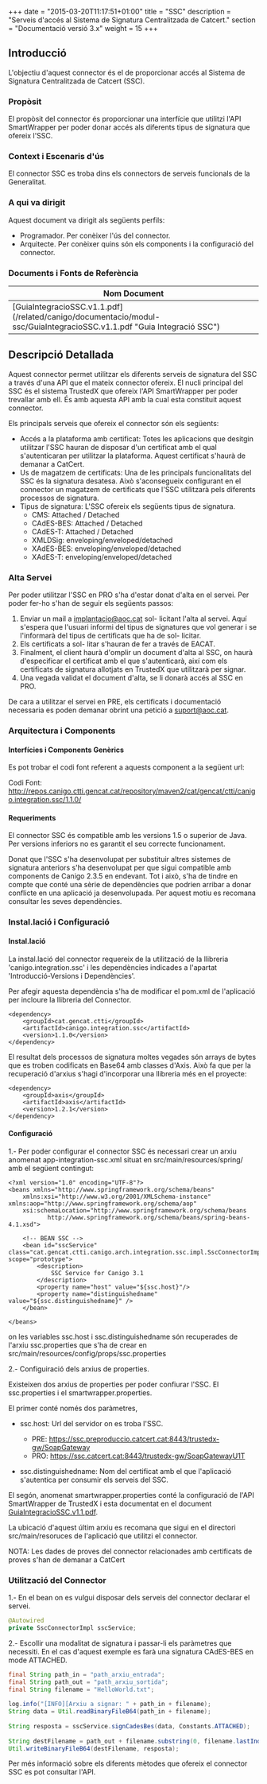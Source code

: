 +++
date        = "2015-03-20T11:17:51+01:00"
title       = "SSC"
description = "Serveis d'accés al Sistema de Signatura Centralitzada de Catcert."
section     = "Documentació versió 3.x"
weight      = 15
+++

## Introducció

L'objectiu d'aquest connector és el de proporcionar accés al Sistema de Signatura Centralitzada de Catcert (SSC).

### Propòsit

El propòsit del connector és proporcionar una interfície que utilitzi l'API SmartWrapper per poder donar accés als diferents tipus de signatura que ofereix l'SSC.

### Context i Escenaris d'ús

El connector SSC es troba dins els connectors de serveis funcionals de la Generalitat.

### A qui va dirigit

Aquest document va dirigit als següents perfils:

* Programador. Per conèixer l'ús del connector.
* Arquitecte. Per conèixer quins són els components i la configuració del connector.

### Documents i Fonts de Referència

| Nom Document
| ------------
| [GuiaIntegracioSSC.v1.1.pdf] (/related/canigo/documentacio/modul-ssc/GuiaIntegracioSSC.v1.1.pdf "Guia Integració SSC")

## Descripció Detallada

Aquest connector permet utilitzar els diferents serveis de signatura del SSC a través d'una API que el mateix connector ofereix. El nucli principal del SSC és el sistema TrustedX que ofereix l'API SmartWrapper per poder trevallar amb ell. És amb aquesta API amb la cual esta constituit aquest connector.

Els principals serveis que ofereix el connector són els següents:

* Accés a la plataforma amb certificat: Totes les aplicacions que desitgin utilitzar l'SSC hauran de disposar d'un certificat amb el qual s'autenticaran per utilitzar la plataforma. Aquest certificat s'haurà de demanar a CatCert.
* Us de magatzem de certificats: Una de les principals funcionalitats del SSC és la signatura desatesa. Això s'aconsegueix configurant en el connector un magatzem de certificats que l'SSC utilitzarà pels diferents processos de signatura.
* Tipus de signatura: L'SSC ofereix els següents tipus de signatura.
    * CMS: Attached / Detached
    * CAdES-BES: Attached / Detached
    * CAdES-T: Attached / Detached
    * XMLDSig: enveloping/enveloped/detached
    * XAdES-BES: enveloping/enveloped/detached
    * XAdES-T: enveloping/enveloped/detached

### Alta Servei

Per poder utilitzar l'SSC en PRO s'ha d'estar donat d'alta en el servei. Per poder fer-ho s'han de seguir els següents passos:

1. Enviar un mail a implantacio@aoc.cat sol- licitant l'alta al servei. Aquí s'espera que l'usuari informi del tipus de signatures que vol generar i se l'informarà del tipus de certificats que ha de sol- licitar.
2. Els certificats a sol- litar s'hauran de fer a través de EACAT.
3. Finalment, el client haurà d'omplir un document d'alta al SSC, on haurà d'especificar el certificat amb el que s'autenticarà, així com els certificats de signatura allotjats en TrustedX que utilitzarà per signar.
4. Una vegada validat el document d'alta, se li donarà accés al SSC en PRO.

De cara a utilitzar el servei en PRE, els certificats i documentació necessaria es poden demanar obrint una petició a suport@aoc.cat.

### Arquitectura i Components

#### Interfícies i Components Genèrics

Es pot trobar el codi font referent a aquests component a la següent url:

Codi Font:  http://repos.canigo.ctti.gencat.cat/repository/maven2/cat/gencat/ctti/canigo.integration.ssc/1.1.0/

#### Requeriments

El connector SSC és compatible amb les versions 1.5 o superior de Java. Per versions inferiors no es garantit el seu correcte funcionament.

Donat que l'SSC s'ha desenvolupat per substituir altres sistemes de signatura anteriors s'ha desenvolupat per que sigui compatible amb components de Canigo 2.3.5 en endevant. Tot i això, s'ha de tindre en compte que conté una sèrie de dependències que podrien arribar a donar conflicte en una aplicació ja desenvolupada. Per aquest motiu es recomana consultar les seves dependències.

### Instal.lació i Configuració

#### Instal.lació

La instal.lació del connector requereix de la utilització de la llibreria 'canigo.integration.ssc' i les dependències indicades a l'apartat 'Introducció-Versions i Dependències'.

Per afegir aquesta dependència s'ha de modificar el pom.xml de l'aplicació per incloure la llibreria del Connector.

```
<dependency>
    <groupId>cat.gencat.ctti</groupId>
    <artifactId>canigo.integration.ssc</artifactId>
    <version>1.1.0</version>
</dependency>
```

El resultat dels processos de signatura moltes vegades són arrays de bytes que es troben codificats en Base64 amb classes d'Axis. Això fa que per la recuperació d'arxius s'hagi d'incorporar una llibreria més en el proyecte:

```
<dependency>
	<groupId>axis</groupId>
	<artifactId>axis</artifactId>
	<version>1.2.1</version>
</dependency>
```

#### Configuració


1.- Per poder configurar el connector SSC és necessari crear un arxiu anomenat app-integration-ssc.xml situat en src/main/resources/spring/ amb el següent contingut:

```
<?xml version="1.0" encoding="UTF-8"?>
<beans xmlns="http://www.springframework.org/schema/beans"
	xmlns:xsi="http://www.w3.org/2001/XMLSchema-instance" xmlns:aop="http://www.springframework.org/schema/aop"
	xsi:schemaLocation="http://www.springframework.org/schema/beans 
           http://www.springframework.org/schema/beans/spring-beans-4.1.xsd">

	<!-- BEAN SSC -->
	<bean id="sscService" class="cat.gencat.ctti.canigo.arch.integration.ssc.impl.SscConnectorImpl" scope="prototype">
		<description>
			SSC Service for Canigo 3.1
		</description>
		<property name="host" value="${ssc.host}"/>
		<property name="distinguishedname" value="${ssc.distinguishedname}" /> 
	</bean>
	
</beans>
```

on les variables ssc.host i ssc.distinguishedname són recuperades de l'arxiu ssc.properties que s'ha de crear en src/main/resources/config/props/ssc.properties

2.- Configuiració dels arxius de properties.

Existeixen dos arxius de properties per poder confiurar l'SSC. El ssc.properties i el smartwrapper.properties.

El primer conté només dos paràmetres,

* ssc.host: Url del servidor on es troba l'SSC.
    * PRE: https://ssc.preproduccio.catcert.cat:8443/trustedx-gw/SoapGateway
    * PRO: https://ssc.catcert.cat:8443/trustedx-gw/SoapGatewayU1T

* ssc.distinguishedname: Nom del certificat amb el que l'aplicació s'autentica per consumir els serveis del SSC.

El segón, anomenat smartwrapper.properties conté la configuració de l'API SmartWrapper de TrustedX i esta documentat en el document [GuiaIntegracioSSC.v1.1.pdf](/related/canigo/documentacio/modul-ssc/GuiaIntegracioSSC.v1.1.pdf "Guia Integració SSC").

La ubicació d'aquest últim arxiu es recomana que sigui en el directori src/main/resoruces de l'aplicació que utilitzi el connector.

NOTA: Les dades de proves del connector relacionades amb certificats de proves s'han de demanar a CatCert

### Utilització del Connector


1.- En el bean on es vulgui disposar dels serveis del connector declarar el servei.

```java
@Autowired
private SscConnectorImpl sscService;
```

2.- Escollir una modalitat de signatura i passar-li els paràmetres que necessiti. En el cas d'aquest exemple es farà una signatura CAdES-BES en mode ATTACHED.

```java
final String path_in = "path_arxiu_entrada";
final String path_out = "path_arxiu_sortida";
final String filename = "HelloWorld.txt";
		
log.info("[INFO][Arxiu a signar: " + path_in + filename);
String data = Util.readBinaryFileB64(path_in + filename);
		
String resposta = sscService.signCadesBes(data, Constants.ATTACHED);
		
String destFilename = path_out + filename.substring(0, filename.lastIndexOf(".")) + "_Signature_CAdES_BES_Attached.p7b";
Util.writeBinaryFileB64(destFilename, resposta);
```

Per més informació sobre els diferents mètodes que ofereix el connector SSC es pot consultar l'API.